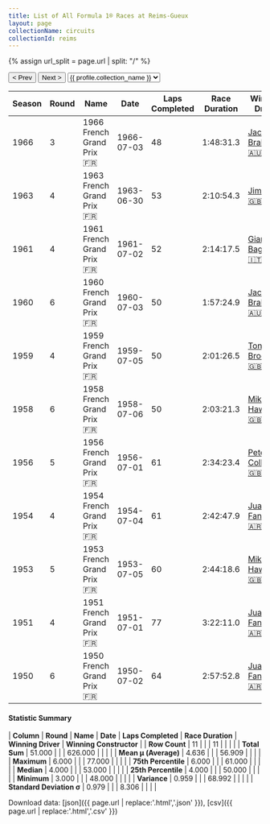```yaml
---
title: List of All Formula 1® Races at Reims-Gueux
layout: page
collectionName: circuits
collectionId: reims
---
```


{% assign url_split = page.url | split: "/" %}
<div id="collection-navigation">
<button onclick="selector.options[selector.selectedIndex-1].value && (window.location = selector.options[selector.selectedIndex-1].value);">&lt; Prev</button>
<button onclick="selector.options[selector.selectedIndex+1].value && (window.location = selector.options[selector.selectedIndex+1].value);">Next &gt;</button>
<select id="selector" onchange="this.options[this.selectedIndex].value && (window.location = this.options[this.selectedIndex].value);">
  {% for collectionId in site.data[page.collectionName].refs %}
    {% if collectionId == page.collectionId %}
      {% assign selected = "selected" %}
    {% else %}
      {% assign selected = "" %}
    {% endif %}
    {% assign profile = site.data[page.collectionName][collectionId].profile %}
    <option value="/f1/{{ page.collectionName }}/{{ collectionId }}/{{ url_split[4] }}" {{ selected }}>{{ profile.collection_name }}</option>
  {% endfor %}
</select>
</div>

| Season | Round | Name | Date | Laps Completed | Race Duration | Winning Driver | Winning Constructor |
|--|--|--|--|--|--|--|--|
| 1966 | 3 | 1966 French Grand Prix 🇫🇷 | 1966-07-03 | 48 | 1:48:31.3 | [Jack Brabham 🇦🇺](/f1/drivers/jack_brabham) | Brabham-Repco 🇬🇧 |
| 1963 | 4 | 1963 French Grand Prix 🇫🇷 | 1963-06-30 | 53 | 2:10:54.3 | [Jim Clark 🇬🇧](/f1/drivers/clark) | Lotus-Climax 🇬🇧 |
| 1961 | 4 | 1961 French Grand Prix 🇫🇷 | 1961-07-02 | 52 | 2:14:17.5 | [Giancarlo Baghetti 🇮🇹](/f1/drivers/baghetti) | Ferrari 🇮🇹 |
| 1960 | 6 | 1960 French Grand Prix 🇫🇷 | 1960-07-03 | 50 | 1:57:24.9 | [Jack Brabham 🇦🇺](/f1/drivers/jack_brabham) | Cooper-Climax 🇬🇧 |
| 1959 | 4 | 1959 French Grand Prix 🇫🇷 | 1959-07-05 | 50 | 2:01:26.5 | [Tony Brooks 🇬🇧](/f1/drivers/brooks) | Ferrari 🇮🇹 |
| 1958 | 6 | 1958 French Grand Prix 🇫🇷 | 1958-07-06 | 50 | 2:03:21.3 | [Mike Hawthorn 🇬🇧](/f1/drivers/hawthorn) | Ferrari 🇮🇹 |
| 1956 | 5 | 1956 French Grand Prix 🇫🇷 | 1956-07-01 | 61 | 2:34:23.4 | [Peter Collins 🇬🇧](/f1/drivers/collins) | Ferrari 🇮🇹 |
| 1954 | 4 | 1954 French Grand Prix 🇫🇷 | 1954-07-04 | 61 | 2:42:47.9 | [Juan Fangio 🇦🇷](/f1/drivers/fangio) | Mercedes 🇩🇪 |
| 1953 | 5 | 1953 French Grand Prix 🇫🇷 | 1953-07-05 | 60 | 2:44:18.6 | [Mike Hawthorn 🇬🇧](/f1/drivers/hawthorn) | Ferrari 🇮🇹 |
| 1951 | 4 | 1951 French Grand Prix 🇫🇷 | 1951-07-01 | 77 | 3:22:11.0 | [Juan Fangio 🇦🇷](/f1/drivers/fangio) | Alfa Romeo 🇮🇹 |
| 1950 | 6 | 1950 French Grand Prix 🇫🇷 | 1950-07-02 | 64 | 2:57:52.8 | [Juan Fangio 🇦🇷](/f1/drivers/fangio) | Alfa Romeo 🇮🇹 |

#### Statistic Summary

| **Column** | **Round** | **Name** | **Date** | **Laps Completed** | **Race Duration** | **Winning Driver** | **Winning Constructor** |
| **Row Count** | 11 |  |  | 11 |  |  |  |
| **Total Sum** | 51.000 |  |  | 626.000 |  |  |  |
| **Mean μ (Average)** | 4.636 |  |  | 56.909 |  |  |  |
| **Maximum** | 6.000 |  |  | 77.000 |  |  |  |
| **75th Percentile** | 6.000 |  |  | 61.000 |  |  |  |
| **Median** | 4.000 |  |  | 53.000 |  |  |  |
| **25th Percentile** | 4.000 |  |  | 50.000 |  |  |  |
| **Minimum** | 3.000 |  |  | 48.000 |  |  |  |
| **Variance** | 0.959 |  |  | 68.992 |  |  |  |
| **Standard Deviation σ** | 0.979 |  |  | 8.306 |  |  |  |

Download data: [json]({{ page.url | replace:'.html','.json' }}), [csv]({{ page.url | replace:'.html','.csv' }})
